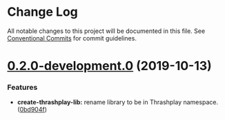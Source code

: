 # Change Log

All notable changes to this project will be documented in this file.
See [Conventional Commits](https://conventionalcommits.org) for commit guidelines.

# [0.2.0-development.0](https://github.com/thrashplay/thrashplay-app-creators/compare/@thrashplay/github-helpers@0.2.0-alpha.0...@thrashplay/github-helpers@0.2.0-development.0) (2019-10-13)


### Features

* **create-thrashplay-lib:** rename library to be in Thrashplay namespace. ([0bd904f](https://github.com/thrashplay/thrashplay-app-creators/commit/0bd904f))
